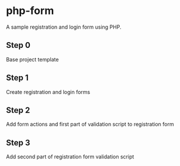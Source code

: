 # php-form
A sample registration and login form using PHP.

## Step 0
Base project template

## Step 1
Create registration and login forms

## Step 2
Add form actions and first part of validation script to registration form

## Step 3
Add second part of registration form validation script
